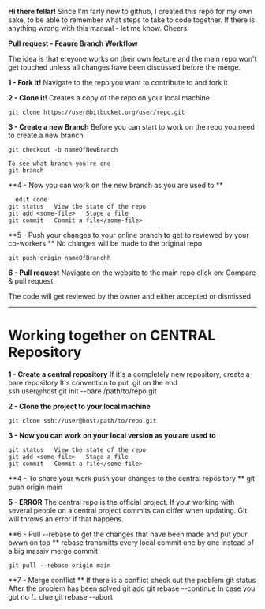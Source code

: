 **Hi there fellar!**
Since I'm farly new to github, I created this repo for my own sake,
to be able to remember what steps to take to code together.
If there is anything wrong with this manual - let me know.
Cheers

**Pull request - Feaure Branch Workflow**

The idea is that ereyone works on their own feature and the main repo
won't get touched unless all changes have been discussed before the merge.

**1 - Fork it!**
    Navigate to the repo you want to contribute to and fork it

**2 - Clone it!**
    Creates a copy of the repo on your local machine

    git clone https://user@bitbucket.org/user/repo.git

**3 - Create a new Branch**
    Before you can start to work on the repo you need to create a new branch

    git checkout -b nameOfNewBranch

    To see what branch you're one
    git branch

**4 - Now you can work on the new branch as you are used to **

      edit code
    git status   View the state of the repo
    git add <some-file>   Stage a file
    git commit   Commit a file</some-file>

**5 - Push your changes to your online branch to get to reviewed by your co-workers **
    No changes will be made to the original repo

    git push origin nameOfBranchh

**6 - Pull request**
    Navigate on the website to the main repo
    click on:
    Compare & pull request

  The code will get reviewed by the owner and either accepted or dismissed

------------------------------------------------------------------------------------------                                                                        ------------------------------------------------------------------------------------------                                                                         
#  Working together on CENTRAL Repository   

**1 - Create a central repository**
    If it's a completely new repository, create a bare repository
    It's convention to put .git on the end   
    ssh user@host git init --bare /path/to/repo.git

**2 - Clone the project to your local machine**

    git clone ssh://user@host/path/to/repo.git

**3 - Now you can work on your local version as you are used to**

    git status   View the state of the repo
    git add <some-file>   Stage a file
    git commit   Commit a file</some-file>

**4 - To share your work push your changes to the central repository **
    git push origin main

**5 - ERROR**
    The central repo is the official project.
    If your working with several people on a central project commits can differ when updating.
    Git will throws an error if that happens.

**6 - Pull --rebase to get the changes that have been made and put your owwn on top **
    rebase transmitts every local commit one by one instead of a big massiv merge commit

    git pull --rebase origin main

**7 - Merge conflict **
    If there is a conflict check out the problem
    git status
    After the problem has been solved
    git add <some-file>
    git rebase --continue
    In case you got no f.. clue
    git rebase --abort
